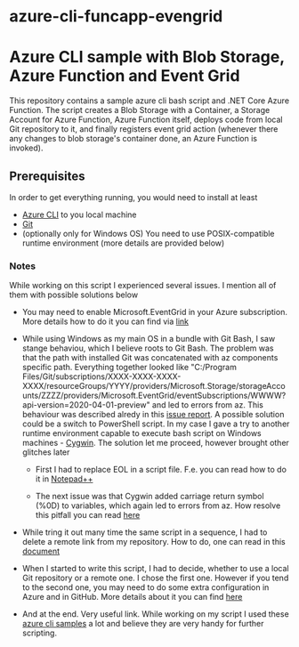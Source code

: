 # azure-cli-funcapp-evengrid

# Azure CLI sample with Blob Storage, Azure Function and Event Grid

This repository contains a sample azure cli bash script and .NET Core Azure Function. The script creates a Blob Storage with a Container, a Storage Account for Azure Function,  Azure Function itself, deploys code from local Git repository to it, and finally registers event grid action (whenever there any changes to blob storage's container done, an Azure Function is invoked).

## Prerequisites

In order to get everything running, you would need to install at least
- [Azure CLI](https://docs.microsoft.com/en-us/cli/azure/install-azure-cli-windows?view=azure-cli-latest&tabs=azure-cli) to you local machine
- [Git](https://git-scm.com/downloads)
- (optionally only for Windows OS) You need to use POSIX-compatible runtime environment (more details are provided below)

### Notes

While working on this script I experienced several issues. I mention all of them with possible solutions below

- You may need to enable Microsoft.EventGrid in your Azure subscription. More details how to do it you can find via [link](https://docs.microsoft.com/en-us/azure/event-grid/custom-event-quickstart-portal)

- While using Windows as my main OS in a bundle with Git Bash, I saw stange behaviou, which I believe roots to Git Bash. The problem was that the path with installed Git was concatenated with az components specific path. Everything together looked like "C:/Program Files/Git/subscriptions/XXXX-XXXX-XXXX-XXXX/resourceGroups/YYYY/providers/Microsoft.Storage/storageAccounts/ZZZZ/providers/Microsoft.EventGrid/eventSubscriptions/WWWW?api-version=2020-04-01-preview" and led to errors from az. This behaviour was described alredy in this [issue report](https://github.com/MicrosoftDocs/azure-docs/issues/24857). A possible solution could be a switch to PowerShell script. In my case I gave a try to another runtime environment capable to execute bash script on Windows machines - [Cygwin](https://www.cygwin.com/). The solution let me proceed, however brought other glitches later

  - First I had to replace EOL in a script file. F.e. you can read how to do it in [Notepad++](https://stackoverflow.com/questions/16239551/eol-conversion-in-notepad)

  - The next issue was that Cygwin added carriage return symbol (%0D) to variables, which again led to errors from az. How resolve this pitfall you can read [here](https://stackoverflow.com/questions/20185095/remove-0d-from-variable-in-bash)

- While tring it out many time the same script in a sequence, I had to delete a remote link from my repository. How to do, one can read in this [document](https://docs.github.com/en/github/using-git/removing-a-remote)

- When I started to write this script, I had to decide, whether to use a local Git repository or a remote one. I chose the first one. However if you tend to the second one, you may need to do some extra configuration in Azure and in GitHub. More details about it you can find [here](https://docs.microsoft.com/en-us/azure/devops/boards/github/connect-to-github?view=azure-devops#register-azure-devops-in-github-as-an-oauth-app)

- And at the end. Very useful link. While working on my script I used these [azure cli samples](https://github.com/Azure-Samples/azure-cli-samples) a lot and believe they are very handy for further scripting.
